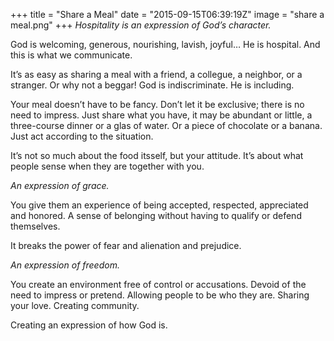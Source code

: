 +++
title = "Share a Meal"
date = "2015-09-15T06:39:19Z"
image = "share a meal.png"
+++
*Hospitality is an expression of God’s character.*

God is welcoming, generous, nourishing, lavish, joyful… He is hospital. And this is what we communicate.

It’s as easy as sharing a meal with a friend, a collegue, a neighbor, or a stranger. Or why not a beggar! God is indiscriminate. He is including.

Your meal doesn’t have to be fancy. Don’t let it be exclusive; there is no need to impress. Just share what you have, it may be abundant or little, a three-course dinner or a glas of water. Or a piece of chocolate or a banana. Just act according to the situation.

It’s not so much about the food itsself, but your attitude. It’s about what people sense when they are together with you.

*An expression of grace.*

You give them an experience of being accepted, respected, appreciated and honored. A sense of belonging without having to qualify or defend themselves.

It breaks the power of fear and alienation and prejudice.

*An expression of freedom.*

You create an environment free of control or accusations. Devoid of the need to impress or pretend. Allowing people to be who they are. Sharing your love. Creating community.

Creating an expression of how God is.
